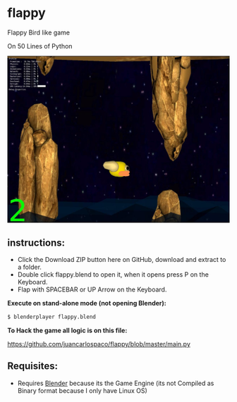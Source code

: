 flappy
======

Flappy Bird like game

On 50 Lines of Python


![screenshot](https://raw.githubusercontent.com/juancarlospaco/flappy/master/flappy_game.jpg)


instructions:
-------------

- Click the Download ZIP button here on GitHub, download and extract to a folder.
- Double click flappy.blend to open it, when it opens press P on the Keyboard.
- Flap with SPACEBAR or UP Arrow on the Keyboard.

**Execute on stand-alone mode (not opening Blender):**

```bash
$ blenderplayer flappy.blend
```

**To Hack the game all logic is on this file:**

https://github.com/juancarlospaco/flappy/blob/master/main.py


Requisites:
-----------

- Requires [Blender](http://www.blender.org/download) because its the Game Engine (its not Compiled as Binary format because I only have Linux OS)
